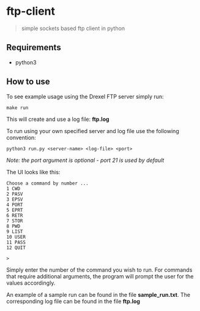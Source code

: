 # ftp-client
> simple sockets based ftp client in python

## Requirements

* python3

## How to use
To see example usage using the Drexel FTP server simply run:

```
make run
```

This will create and use a log file: **ftp.log**

To run using your own specified server and log file use the following convention:

```
python3 run.py <server-name> <log-file> <port>
```

*Note: the port argument is optional - port 21 is used by default*

The UI looks like this:
```
Choose a command by number ...
1 CWD
2 PASV
3 EPSV
4 PORT
5 EPRT
6 RETR
7 STOR
8 PWD
9 LIST
10 USER
11 PASS
12 QUIT

> 
```

Simply enter the number of the command you wish to run. For commands that require additional arguments, the program will prompt the user for the values accordingly.

An example of a sample run can be found in the file **sample_run.txt**. The corresponding log file can be found in the file **ftp.log**

